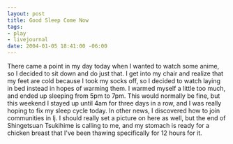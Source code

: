 ```yaml
--- 
layout: post
title: Good Sleep Come Now
tags: 
- play
- livejournal
date: 2004-01-05 18:41:00 -06:00
---
```

There came a point in my day today when I wanted to watch some anime, so I decided to sit down and do just that.  I get into my chair and realize that my feet are cold because I took my socks off, so I decided to watch laying in bed instead in hopes of warming them.  I warmed myself a little too much, and ended up sleeping from 5pm to 7pm.  This would normally be fine, but this weekend I stayed up until 4am for three days in a row, and I was really hoping to fix my sleep cycle today.  In other news, I discovered how to join communities in lj.  I should really set a picture on here as well, but the end of Shingetsuan Tsukihime is calling to me, and my stomach is ready for a chicken breast that I've been thawing specifically for 12 hours for it.
